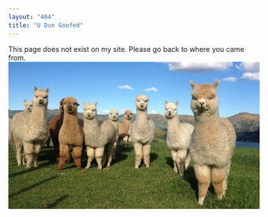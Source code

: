```yaml
---
layout: "404"
title: "U Dun Goofed"
---  
```

This page does not exist on my site. Please go back to where you came from. 
![Alt Text](/images/confusedalpaca.jpg "Confused Alpaca")